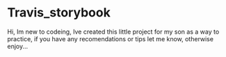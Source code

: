 # Travis_storybook
Hi, Im new to codeing, Ive created this little project for my son as a way to practice, if you have any recomendations or tips let me know, otherwise enjoy...

